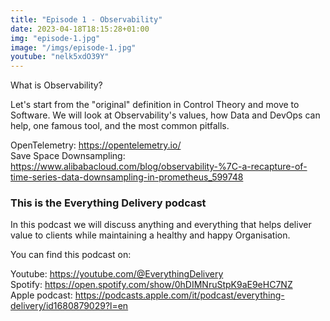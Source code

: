 ```yaml
---
title: "Episode 1 - Observability"
date: 2023-04-18T18:15:28+01:00
img: "episode-1.jpg"
image: "/imgs/episode-1.jpg"
youtube: "nelk5xdO39Y"
---
```


What is Observability?

Let's start from the "original" definition in Control Theory and move to Software. We will look at Observability's values, how Data and DevOps can help, one famous tool, and the most common pitfalls.

<!--more-->


OpenTelemetry: https://opentelemetry.io/  
Save Space Downsampling: https://www.alibabacloud.com/blog/observability-%7C-a-recapture-of-time-series-data-downsampling-in-prometheus_599748

### This is the Everything Delivery podcast

In this podcast we will discuss anything and everything that helps deliver value to clients while maintaining a healthy and happy Organisation.

You can find this podcast on:

Youtube: https://youtube.com/@EverythingDelivery  
Spotify: https://open.spotify.com/show/0hDIMNruStpK9aE9eHC7NZ  
Apple podcast: https://podcasts.apple.com/it/podcast/everything-delivery/id1680879029?l=en